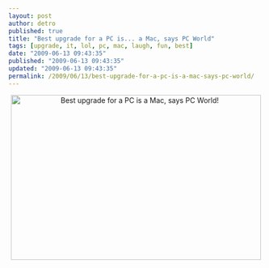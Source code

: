 ```yaml
---
layout: post
author: detro
published: true
title: "Best upgrade for a PC is... a Mac, says PC World"
tags: [upgrade, it, lol, pc, mac, laugh, fun, best]
date: "2009-06-13 09:43:35"
published: "2009-06-13 09:43:35"
updated: "2009-06-13 09:43:35"
permalink: /2009/06/13/best-upgrade-for-a-pc-is-a-mac-says-pc-world/
---
```


<div align="center">
<div class="image"><img src="http://www.detronizator.org/wp-content/uploads/2009/06/best-upgrade-for-a-pc-is-a-mac.jpg" alt="Best upgrade for a PC is a Mac, says PC World!" title="best-upgrade-for-a-pc-is-a-mac" width="495" height="326" class="size-full wp-image-1061" /></div>
</div>
